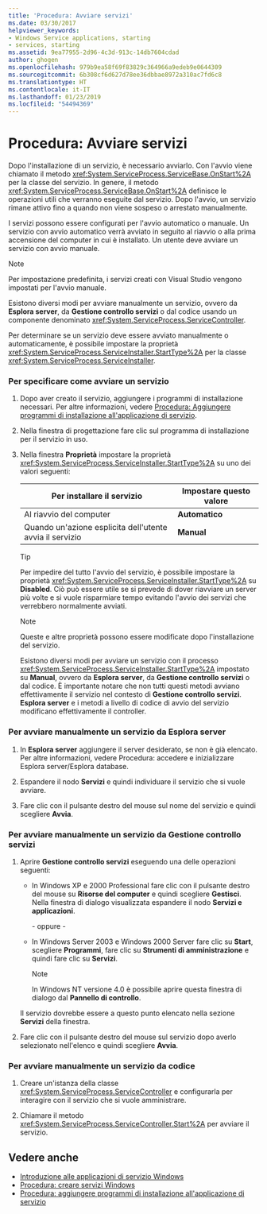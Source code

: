 ```yaml
---
title: 'Procedura: Avviare servizi'
ms.date: 03/30/2017
helpviewer_keywords:
- Windows Service applications, starting
- services, starting
ms.assetid: 9ea77955-2d96-4c3d-913c-14db7604cdad
author: ghogen
ms.openlocfilehash: 979b9ea58f69f83829c364966a9edeb9e0644309
ms.sourcegitcommit: 6b308cf6d627d78ee36dbbae8972a310ac7fd6c8
ms.translationtype: HT
ms.contentlocale: it-IT
ms.lasthandoff: 01/23/2019
ms.locfileid: "54494369"
---
```

# <a name="how-to-start-services"></a>Procedura: Avviare servizi
Dopo l'installazione di un servizio, è necessario avviarlo. Con l'avvio viene chiamato il metodo <xref:System.ServiceProcess.ServiceBase.OnStart%2A> per la classe del servizio. In genere, il metodo <xref:System.ServiceProcess.ServiceBase.OnStart%2A> definisce le operazioni utili che verranno eseguite dal servizio. Dopo l'avvio, un servizio rimane attivo fino a quando non viene sospeso o arrestato manualmente.  
  
 I servizi possono essere configurati per l'avvio automatico o manuale. Un servizio con avvio automatico verrà avviato in seguito al riavvio o alla prima accensione del computer in cui è installato. Un utente deve avviare un servizio con avvio manuale.  
  
> [!NOTE]
>  Per impostazione predefinita, i servizi creati con Visual Studio vengono impostati per l'avvio manuale.  
  
 Esistono diversi modi per avviare manualmente un servizio, ovvero da **Esplora server**, da **Gestione controllo servizi** o dal codice usando un componente denominato <xref:System.ServiceProcess.ServiceController>.  
  
 Per determinare se un servizio deve essere avviato manualmente o automaticamente, è possibile impostare la proprietà <xref:System.ServiceProcess.ServiceInstaller.StartType%2A> per la classe <xref:System.ServiceProcess.ServiceInstaller>.  
  
### <a name="to-specify-how-a-service-should-start"></a>Per specificare come avviare un servizio  
  
1.  Dopo aver creato il servizio, aggiungere i programmi di installazione necessari. Per altre informazioni, vedere [Procedura: Aggiungere programmi di installazione all'applicazione di servizio](../../../docs/framework/windows-services/how-to-add-installers-to-your-service-application.md).  
  
2.  Nella finestra di progettazione fare clic sul programma di installazione per il servizio in uso.  
  
3.  Nella finestra **Proprietà** impostare la proprietà <xref:System.ServiceProcess.ServiceInstaller.StartType%2A> su uno dei valori seguenti:  
  
    |Per installare il servizio|Impostare questo valore|  
    |----------------------------------|--------------------|  
    |Al riavvio del computer|**Automatico**|  
    |Quando un'azione esplicita dell'utente avvia il servizio|**Manual**|  
  
    > [!TIP]
    >  Per impedire del tutto l'avvio del servizio, è possibile impostare la proprietà <xref:System.ServiceProcess.ServiceInstaller.StartType%2A> su **Disabled**. Ciò può essere utile se si prevede di dover riavviare un server più volte e si vuole risparmiare tempo evitando l'avvio dei servizi che verrebbero normalmente avviati.  
  
    > [!NOTE]
    >  Queste e altre proprietà possono essere modificate dopo l'installazione del servizio.  
  
     Esistono diversi modi per avviare un servizio con il processo <xref:System.ServiceProcess.ServiceInstaller.StartType%2A> impostato su **Manual**, ovvero da **Esplora server**, da **Gestione controllo servizi** o dal codice. È importante notare che non tutti questi metodi avviano effettivamente il servizio nel contesto di **Gestione controllo servizi**. **Esplora server** e i metodi a livello di codice di avvio del servizio modificano effettivamente il controller.  
  
### <a name="to-manually-start-a-service-from-server-explorer"></a>Per avviare manualmente un servizio da Esplora server  
  
1.  In **Esplora server** aggiungere il server desiderato, se non è già elencato. Per altre informazioni, vedere Procedura: accedere e inizializzare Esplora server/Esplora database.  
  
2.  Espandere il nodo **Servizi** e quindi individuare il servizio che si vuole avviare.  
  
3.  Fare clic con il pulsante destro del mouse sul nome del servizio e quindi scegliere **Avvia**.  
  
### <a name="to-manually-start-a-service-from-services-control-manager"></a>Per avviare manualmente un servizio da Gestione controllo servizi  
  
1.  Aprire **Gestione controllo servizi** eseguendo una delle operazioni seguenti:  
  
    -   In Windows XP e 2000 Professional fare clic con il pulsante destro del mouse su **Risorse del computer** e quindi scegliere **Gestisci**. Nella finestra di dialogo visualizzata espandere il nodo **Servizi e applicazioni**.  
  
         \- oppure -  
  
    -   In Windows Server 2003 e Windows 2000 Server fare clic su **Start**, scegliere **Programmi**, fare clic su **Strumenti di amministrazione** e quindi fare clic su **Servizi**.  
  
        > [!NOTE]
        >  In Windows NT versione 4.0 è possibile aprire questa finestra di dialogo dal **Pannello di controllo**.  
  
     Il servizio dovrebbe essere a questo punto elencato nella sezione **Servizi** della finestra.  
  
2.  Fare clic con il pulsante destro del mouse sul servizio dopo averlo selezionato nell'elenco e quindi scegliere **Avvia**.  
  
### <a name="to-manually-start-a-service-from-code"></a>Per avviare manualmente un servizio da codice  
  
1.  Creare un'istanza della classe <xref:System.ServiceProcess.ServiceController> e configurarla per interagire con il servizio che si vuole amministrare.  
  
2.  Chiamare il metodo <xref:System.ServiceProcess.ServiceController.Start%2A> per avviare il servizio.  
  
## <a name="see-also"></a>Vedere anche
- [Introduzione alle applicazioni di servizio Windows](../../../docs/framework/windows-services/introduction-to-windows-service-applications.md)
- [Procedura: creare servizi Windows](../../../docs/framework/windows-services/how-to-create-windows-services.md)
- [Procedura: aggiungere programmi di installazione all'applicazione di servizio](../../../docs/framework/windows-services/how-to-add-installers-to-your-service-application.md)

